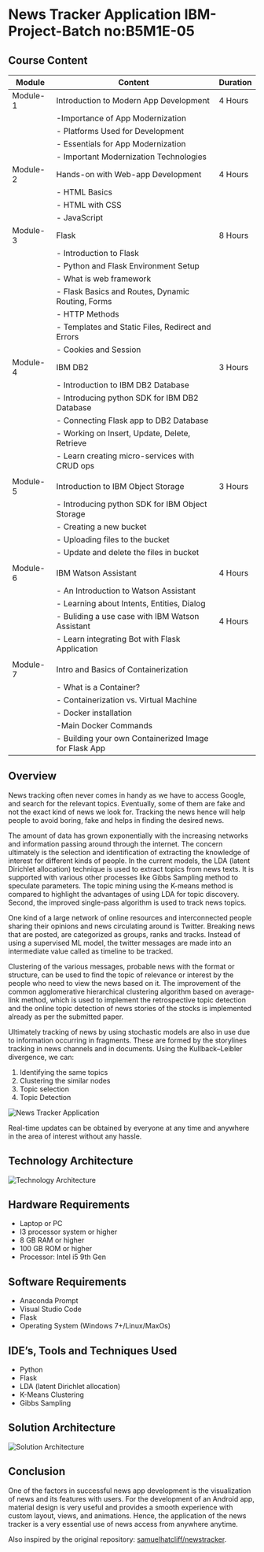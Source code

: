 # News Tracker Application IBM-Project-Batch no:B5M1E-05

## Course Content

| Module   | Content                                             | Duration |
|----------|-----------------------------------------------------|----------|
| Module-1 | Introduction to Modern App Development              | 4 Hours  |
|          | -Importance of App Modernization                    |          |
|          | - Platforms Used for Development                    |          |
|          | - Essentials for App Modernization                  |          |
|          | - Important Modernization Technologies              |          |
| Module-2 | Hands-on with Web-app Development                   | 4 Hours  |
|          |   - HTML Basics                                    |           |
|          |   - HTML with CSS                                  |          |
|          |   - JavaScript                                     |          |
| Module-3 |  Flask                                             | 8 Hours  |
|          |   - Introduction to Flask                          |          |
|          |   - Python and Flask Environment Setup             |          |
|          |   - What is web framework                          |          |
|          |   - Flask Basics and Routes, Dynamic Routing, Forms|          |
|          |   - HTTP Methods                                   |          |
|          |   - Templates and Static Files, Redirect and Errors|          |
|          |   - Cookies and Session                            |          |
| Module-4 |  IBM DB2                                          | 3 Hours  |
|          |   - Introduction to IBM DB2 Database               |          |
|          |   - Introducing python SDK for IBM DB2 Database    |          |
|          |   - Connecting Flask app to DB2 Database           |          |
|          |   - Working on Insert, Update, Delete, Retrieve    |          |
|          |   - Learn creating micro-services with CRUD ops    |          |
|          |                                                    |          |
| Module-5 |  Introduction to IBM Object Storage                | 3 Hours  |
|          |   - Introducing python SDK for IBM Object Storage  |          |
|          |   - Creating a new bucket                          |          |
|          |   - Uploading files to the bucket                  |          |
|          |   - Update and delete the files in bucket          |          |
|          |                                                    |          |
| Module-6 |  IBM Watson Assistant                               | 4 Hours  |
|          |   - An Introduction to Watson Assistant            |          |
|          |   - Learning about Intents, Entities, Dialog       |          |
|          | - Buliding a use case with IBM Watson Assistant    | 4 Hours  |
|          | - Learn integrating Bot with Flask Application     |          |
|          |                                                    |          |
|Module-7  | Intro and Basics of Containerization               |          |
|          |   - What is a Container?                           |          |
|          |   - Containerization vs. Virtual Machine           |          |
|          |   - Docker installation                            |          |
|          |   -Main Docker Commands                            |          |
|          |   - Building your own Containerized Image for Flask App |     |


## Overview

News tracking often never comes in handy as we have to access Google, and search for the relevant topics. Eventually, some of them are fake and not the exact kind of news we look for. Tracking the news hence will help people to avoid boring, fake and helps in finding the desired news.

The amount of data has grown exponentially with the increasing networks and information passing around through the internet. The concern ultimately is the selection and identification of extracting the knowledge of interest for different kinds of people. In the current models, the LDA (latent Dirichlet allocation) technique is used to extract topics from news texts. It is supported with various other processes like Gibbs Sampling method to speculate parameters. The topic mining using the K-means method is compared to highlight the advantages of using LDA for topic discovery. Second, the improved single-pass algorithm is used to track news topics.

One kind of a large network of online resources and interconnected people sharing their opinions and news circulating around is Twitter. Breaking news that are posted, are categorized as groups, ranks and tracks. Instead of using a supervised ML model, the twitter messages are made into an intermediate value called as timeline to be tracked.

Clustering of the various messages, probable news with the format or structure, can be used to find the topic of relevance or interest by the people who need to view the news based on it. The improvement of the common agglomerative hierarchical clustering algorithm based on average-link method, which is used to implement the retrospective topic detection and the online topic detection of news stories of the stocks is implemented already as per the submitted paper.

Ultimately tracking of news by using stochastic models are also in use due to information occurring in fragments. These are formed by the storylines tracking in news channels and in documents. Using the Kullback–Leibler divergence, we can:
1) Identifying the same topics
2) Clustering the similar nodes
3) Topic selection
4) Topic Detection

![News Tracker Application](https://github.com/Pushpakumar02/pushpakumar02.github.io/blob/main/images/newstracker_app.png)

Real-time updates can be obtained by everyone at any time and anywhere in the area of interest without any hassle.

## Technology Architecture
![Technology Architecture](https://user-images.githubusercontent.com/66555276/196895753-90542501-710f-4e94-8bdb-08aa2e780817.jpg)

## Hardware Requirements
- Laptop or PC
- I3 processor system or higher
- 8 GB RAM or higher
- 100 GB ROM or higher
- Processor: Intel i5 9th Gen

## Software Requirements
- Anaconda Prompt
- Visual Studio Code
- Flask
- Operating System (Windows 7+/Linux/MaxOs)

## IDE’s, Tools and Techniques Used
- Python
- Flask
- LDA (latent Dirichlet allocation)
- K-Means Clustering
- Gibbs Sampling

## Solution Architecture
![Solution Architecture](https://user-images.githubusercontent.com/66555276/196893314-5cf3fcf2-4e17-497f-85eb-81cd0b2d01db.jpg)

## Conclusion

One of the factors in successful news app development is the visualization of news and its features with users. For the development of an Android app, material design is very useful and provides a smooth experience with custom layout, views, and animations. Hence, the application of the news tracker is a very essential use of news access from anywhere anytime.

Also inspired by the original repository: [samuelhatcliff/newstracker](https://github.com/samuelhatcliff/newstracker).
